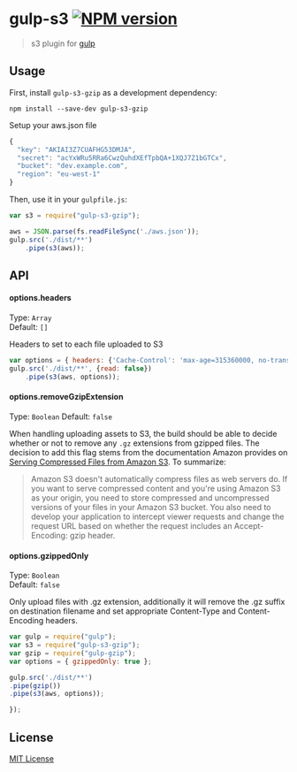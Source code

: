 # gulp-s3 [![NPM version][npm-image]][npm-url]

> s3 plugin for [gulp](https://github.com/wearefractal/gulp)

## Usage

First, install `gulp-s3-gzip` as a development dependency:

```shell
npm install --save-dev gulp-s3-gzip
```

Setup your aws.json file
```javascript
{
  "key": "AKIAI3Z7CUAFHG53DMJA",
  "secret": "acYxWRu5RRa6CwzQuhdXEfTpbQA+1XQJ7Z1bGTCx",
  "bucket": "dev.example.com",
  "region": "eu-west-1"
}
```

Then, use it in your `gulpfile.js`:
```javascript
var s3 = require("gulp-s3-gzip");

aws = JSON.parse(fs.readFileSync('./aws.json'));
gulp.src('./dist/**')
    .pipe(s3(aws));
```

## API


#### options.headers

Type: `Array`          
Default: `[]`

Headers to set to each file uploaded to S3

```javascript
var options = { headers: {'Cache-Control': 'max-age=315360000, no-transform, public'} }
gulp.src('./dist/**', {read: false})
    .pipe(s3(aws, options));
```

#### options.removeGzipExtension

Type: `Boolean`
Default: `false`

When handling uploading assets to S3, the build should be able to decide whether or not to remove any `.gz` extensions from gzipped files. The decision to add this flag stems from the documentation Amazon provides on [Serving Compressed Files from Amazon S3](http://docs.aws.amazon.com/AmazonCloudFront/latest/DeveloperGuide/ServingCompressedFiles.html#CompressedS3). To summarize:

> Amazon S3 doesn't automatically compress files as web servers do. If you want to serve compressed content and 
> you're using Amazon S3 as your origin, you need to store compressed and uncompressed versions of your files in 
> your Amazon S3 bucket. You also need to develop your application to intercept viewer requests and change the 
> request URL based on whether the request includes an Accept-Encoding: gzip header.

#### options.gzippedOnly

Type: `Boolean`          
Default: `false`

Only upload files with .gz extension, additionally it will remove the .gz suffix on destination filename and set appropriate Content-Type and Content-Encoding headers.

```javascript
var gulp = require("gulp");
var s3 = require("gulp-s3-gzip");
var gzip = require("gulp-gzip");
var options = { gzippedOnly: true };

gulp.src('./dist/**')
.pipe(gzip())
.pipe(s3(aws, options));

});
```

## License

[MIT License](http://en.wikipedia.org/wiki/MIT_License)

[npm-url]: https://npmjs.org/package/gulp-s3-gzip
[npm-image]: https://badge.fury.io/js/gulp-s3-gzip.png
